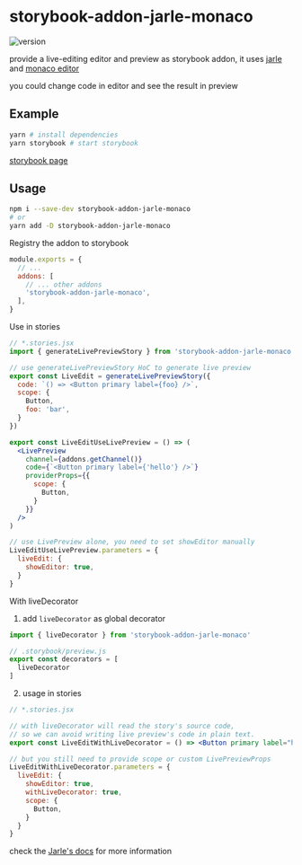 # storybook-addon-jarle-monaco

![version](https://badge.fury.io/js/storybook-addon-jarle-monaco.svg)

provide a live-editing editor and preview as storybook addon, it uses [jarle](https://github.com/jquense/jarle) and [monaco editor](https://github.com/suren-atoyan/monaco-react)

you could change code in editor and see the result in preview

## Example
```bash
yarn # install dependencies
yarn storybook # start storybook
```

[storybook page](https://hirohe.github.io/storybook-addon-jarle-monaco/?path=/story/example-introduction--page)

## Usage

```bash
npm i --save-dev storybook-addon-jarle-monaco
# or
yarn add -D storybook-addon-jarle-monaco
```

Registry the addon to storybook
```js
module.exports = {
  // ...
  addons: [
    // ... other addons
    'storybook-addon-jarle-monaco',
  ],
}
```

Use in stories
```jsx
// *.stories.jsx
import { generateLivePreviewStory } from 'storybook-addon-jarle-monaco'

// use generateLivePreviewStory HoC to generate live preview
export const LiveEdit = generateLivePreviewStory({
  code: `() => <Button primary label={foo} />`,
  scope: {
    Button,
    foo: 'bar',
  }
})

export const LiveEditUseLivePreview = () => (
  <LivePreview
    channel={addons.getChannel()}
    code={`<Button primary label={'hello'} />`}
    providerProps={{
      scope: {
        Button,
      }
    }}
  />
)

// use LivePreview alone, you need to set showEditor manually
LiveEditUseLivePreview.parameters = {
  liveEdit: {
    showEditor: true,
  }
}
```

With liveDecorator

1. add `liveDecorator` as global decorator
```js
import { liveDecorator } from 'storybook-addon-jarle-monaco'

// .storybook/preview.js
export const decorators = [
  liveDecorator
]
```
2. usage in stories
```jsx
// *.stories.jsx

// with liveDecorator will read the story's source code,
// so we can avoid writing live preview's code in plain text.
export const LiveEditWithLiveDecorator = () => <Button primary label="hello" />

// but you still need to provide scope or custom LivePreviewProps
LiveEditWithLiveDecorator.parameters = {
  liveEdit: {
    showEditor: true,
    withLiveDecorator: true,
    scope: {
      Button,
    }
  }
}
```

check the [Jarle's docs](https://jquense.github.io/jarle/) for more information
